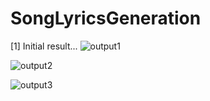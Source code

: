# SongLyricsGeneration
[1] Initial result...
![output1](https://user-images.githubusercontent.com/54903209/91192561-b0832100-e713-11ea-9177-25c0398be8db.JPG)


![output2](https://user-images.githubusercontent.com/54903209/91192886-18d20280-e714-11ea-9990-5c8212e03740.JPG)


![output3](https://user-images.githubusercontent.com/54903209/91192896-1c658980-e714-11ea-85c0-1857e22963c8.JPG)
